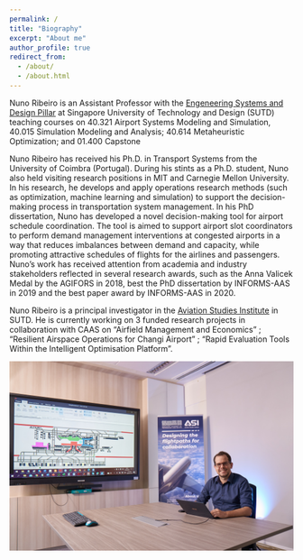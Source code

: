 ```yaml
---
permalink: /
title: "Biography"
excerpt: "About me"
author_profile: true
redirect_from: 
  - /about/
  - /about.html
---
```


Nuno Ribeiro is an Assistant Professor with the [Engeneering Systems and Design Pillar](https://esd.sutd.edu.sg/people/faculty/nuno-ribeiro/) at Singapore University of Technology and Design (SUTD) teaching courses on 40.321 Airport Systems Modeling and Simulation, 40.015 Simulation Modeling and Analysis;  40.614 Metaheuristic Optimization; and 01.400 Capstone

Nuno Ribeiro has received his Ph.D. in Transport Systems from the University of Coimbra (Portugal). During his stints as a Ph.D. student, Nuno also held visiting research positions in MIT and Carnegie Mellon University. In his research, he develops and apply operations research methods (such as optimization, machine learning and simulation) to support the decision-making process in transportation system management. In his PhD dissertation, Nuno has developed a novel decision-making tool for airport schedule coordination. The tool is aimed to support airport slot coordinators to perform demand management interventions at congested airports in a way that reduces imbalances between demand and capacity, while promoting attractive schedules of flights for the airlines and passengers. Nuno’s work has received attention from academia and industry stakeholders reflected in several research awards, such as the Anna Valicek Medal by the AGIFORS in 2018, best the PhD dissertation by INFORMS-AAS in 2019 and the best paper award by INFORMS-AAS in 2020.

Nuno Ribeiro is a principal investigator in the [Aviation Studies Institute](https://asi.sutd.edu.sg/) in SUTD. He is currently working on 3 funded research projects in collaboration with CAAS on “Airfield Management and Economics” ; “Resilient Airspace Operations for Changi Airport” ; “Rapid Evaluation Tools Within the Intelligent Optimisation Platform”.

![Research Image](/images/ASIPicture.jpg)
